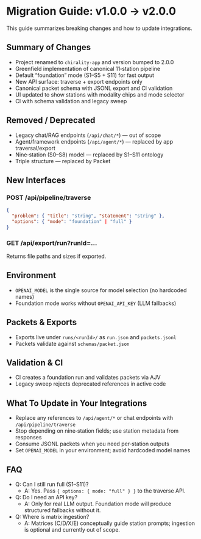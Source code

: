 # Migration Guide: v1.0.0 → v2.0.0

This guide summarizes breaking changes and how to update integrations.

## Summary of Changes

- Project renamed to `chirality-app` and version bumped to 2.0.0
- Greenfield implementation of canonical 11‑station pipeline
- Default “foundation” mode (S1–S5 + S11) for fast output
- New API surface: traverse + export endpoints only
- Canonical packet schema with JSONL export and CI validation
- UI updated to show stations with modality chips and mode selector
- CI with schema validation and legacy sweep

## Removed / Deprecated

- Legacy chat/RAG endpoints (`/api/chat/*`) — out of scope
- Agent/framework endpoints (`/api/agent/*`) — replaced by app traversal/export
- Nine‑station (S0–S8) model — replaced by S1–S11 ontology
- Triple structure — replaced by Packet

## New Interfaces

### POST /api/pipeline/traverse
```json
{
  "problem": { "title": "string", "statement": "string" },
  "options": { "mode": "foundation" | "full" }
}
```

### GET /api/export/run?runId=...
Returns file paths and sizes if exported.

## Environment

- `OPENAI_MODEL` is the single source for model selection (no hardcoded names)
- Foundation mode works without `OPENAI_API_KEY` (LLM fallbacks)

## Packets & Exports

- Exports live under `runs/<runId>/` as `run.json` and `packets.jsonl`
- Packets validate against `schemas/packet.json`

## Validation & CI

- CI creates a foundation run and validates packets via AJV
- Legacy sweep rejects deprecated references in active code

## What To Update in Your Integrations

- Replace any references to `/api/agent/*` or chat endpoints with `/api/pipeline/traverse`
- Stop depending on nine‑station fields; use station metadata from responses
- Consume JSONL packets when you need per‑station outputs
- Set `OPENAI_MODEL` in your environment; avoid hardcoded model names

## FAQ

- Q: Can I still run full (S1–S11)?
  - A: Yes. Pass `{ options: { mode: "full" } }` to the traverse API.
- Q: Do I need an API key?
  - A: Only for real LLM output. Foundation mode will produce structured fallbacks without it.
- Q: Where is matrix ingestion?
  - A: Matrices (C/D/X/E) conceptually guide station prompts; ingestion is optional and currently out of scope.

